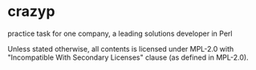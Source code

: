 # crazyp
practice task for one company, a leading solutions developer in Perl

Unless stated otherwise, all contents is licensed under MPL-2.0 with
"Incompatible With Secondary Licenses" clause (as defined in MPL-2.0).
